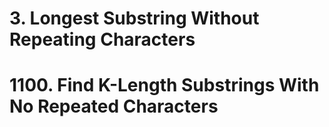 # 3. Longest Substring Without Repeating Characters


# 1100. Find K-Length Substrings With No Repeated Characters
